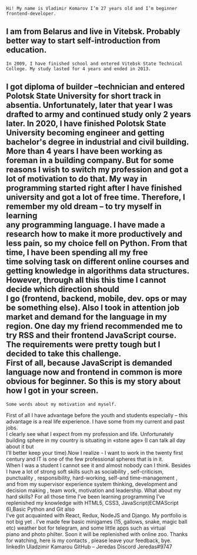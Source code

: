 	Hi! My name is Vladimir Komarov I’m 27 years old and I’m beginner frontend-developer.   
I am from Belarus and live in Vitebsk. Probably better way to start self-introduction from education.
---
	In 2009, I have finished school and entered Vitebsk State Technical College. My study lasted for 4 years and ended in 2013.  
I got diploma of builder –technician and entered Polotsk State University for short track in absentia.
Unfortunately, later that year I was drafted to army and continued study only 2 years later.
In 2020, I have finished Polotsk State University becoming engineer and getting bachelor's degree in industrial and civil building.  
More than 4 years I have been working as foreman in a building company. But for some reasons I wish to switch my profession and got a lot of motivation to do that.
	My way in programming started right after I have finished university and got a lot of free time. Therefore, I remember my old dream – to try myself in learning  
any programming language. I have made a research how to make it more productively and less pain, so my choice fell on Python. From that time, I have been spending all my free   
time solving task on different online courses and getting knowledge in algorithms data structures. However, through all this this time I cannot decide which direction should  
I go (frontend, backend, mobile, dev. ops or may be something else). Also I took in attention job market and demand for the language in my region.
	One day my friend recommended me to try RSS and their frontend JavaScript course. The requirements were pretty tough but I decided to take this challenge.  
First of all, because JavaScript is demanded language now and frontend in common is more obvious for beginner.
  So this is my story about how I got in your screen.  
  ---
	Some words about my motivation and myself.
First of all I have advantage before the youth and students especially – this advantage is a real life experience. I have some from my current and past jobs.   
I  clearly see what I expect from my profession and life. Unfortunately building sphere in my country is situating in «stone age» (I can talk all day about it but   
I’ll better keep your time).Now I realize - I want to work in the twenty first century and IT is one of the few professional spheres that is in it.   
When I was a student I cannot see it and almost nobody can I think.
	Besides I have a lot of strong soft skills such as sociability , self-criticism, punctuality , responsibility, hard-working, self-and time-management ,  
and from my supervisor experience system thinking, development and decision making , team work, motivation and leadership.
	What about my hard skills?
	For all those time I’ve been learning programming I’ve replenished my knowledge with HTML5, CSS3, JavaScript(ECMAScript 6),Basic Python and Git also   
I’ve got acquainted with React, Redux, NodeJS  and Django.
	My portfolio is not big yet . I’ve made few basic minigames (15, gallows, snake, magic ball etc) weather bot for telegram, and some little apps such as virtual   
piano and photo philter. Soon it will be replenished with online zoo.
	Thanks for watching, here is my contacts , please leave your feedback, bye.
linkedIn Uladzimir Kamarou
GitHub – Jeredas
Discord Jeredas#9747


